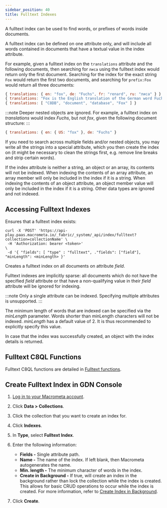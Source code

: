 ```yaml
---
sidebar_position: 40
title: Fulltext Indexes
---
```


A fulltext index can be used to find words, or prefixes of words inside documents.

A fulltext index can be defined on one attribute only, and will include all words contained in documents that have a textual value in the index attribute.

For example, given a fulltext index on the `translations` attribute and the following documents, then searching for `лиса` using the fulltext index would return only the first document. Searching for the index for the exact string `Fox` would return the first two documents, and searching for `prefix:Fox` would return all three documents:

```js
{ translations: { en: "fox", de: "Fuchs", fr: "renard", ru: "лиса" } }
{ translations: "Fox is the English translation of the German word Fuchs" }
{ translations: [ "C8DB", "document", "database", "Fox" ] }
```

:::note
Deeper nested objects are ignored. For example, a fulltext index on _translations_ would index _Fuchs_, but not _fox_, given the following document structure:
:::

```js
{ translations: { en: { US: "fox" }, de: "Fuchs" }
```

If you need to search across multiple fields and/or nested objects, you may write all the strings into a special attribute, which you then create the index on (it might be necessary to clean the strings first, e.g. remove line breaks and strip certain words).

If the index attribute is neither a string, an object or an array, its contents will not be indexed. When indexing the contents of an array attribute, an array member will only be included in the index if it is a string. When indexing the contents of an object attribute, an object member value will only be included in the index if it is a string. Other data types are ignored and not indexed.

## Accessing Fulltext Indexes

Ensures that a fulltext index exists:

```cURL
curl -X 'POST' 'https://api-play.paas.macrometa.io/_fabric/_system/_api/index/fulltext?collection=collectionName' \
 -H 'Authorization: bearer <token>'                                                                            \
 -d '{ "fields": [ "type" : "fulltext", ."fields": ["field"],  "minLength": <minLength> }'
```

Creates a fulltext index on all documents on attribute _field_.

Fulltext indexes are implicitly sparse: all documents which do not have the specified _field_ attribute or that have a non-qualifying value in their _field_ attribute will be ignored for indexing.

:::note
Only a single attribute can be indexed. Specifying multiple attributes is unsupported.
:::

The minimum length of words that are indexed can be specified via the _minLength_ parameter. Words shorter than minLength characters will not be indexed. _minLength_ has a default value of 2. It is thus recommended to explicitly specify this value.

In case that the index was successfully created, an object with the index details is returned.

## Fulltext C8QL Functions

Fulltext C8QL functions are detailed in [Fulltext functions](../../queryworkers/c8ql/functions/fulltext.md).

## Create Fulltext Index in GDN Console

1. [Log in to your Macrometa account](https://auth-play.macrometa.io/).
1. Click **Data > Collections**.
1. Click the collection that you want to create an index for.
1. Click **Indexes**.
1. In **Type**, select **Fulltext Index**.
1. Enter the following information:

   - **Fields -** Single attribute path.
   - **Name -** The name of the index. If left blank, then Macrometa autogenerates the name.
   - **Min. length -** The minimum character of words in the index.
   - **Create in Background -** If true, will create an index in the background rather than lock the collection while the index is created. This allows for basic CRUD operations to occur while the index is created. For more information, refer to [Create Index in Background](create-index-in-background.md).

1. Click **Create**.

